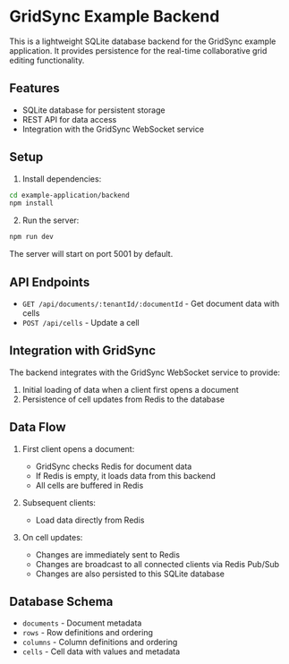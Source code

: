 # GridSync Example Backend

This is a lightweight SQLite database backend for the GridSync example application. It provides persistence for the real-time collaborative grid editing functionality.

## Features

- SQLite database for persistent storage
- REST API for data access
- Integration with the GridSync WebSocket service

## Setup

1. Install dependencies:

```bash
cd example-application/backend
npm install
```

2. Run the server:

```bash
npm run dev
```

The server will start on port 5001 by default.

## API Endpoints

- `GET /api/documents/:tenantId/:documentId` - Get document data with cells
- `POST /api/cells` - Update a cell

## Integration with GridSync

The backend integrates with the GridSync WebSocket service to provide:

1. Initial loading of data when a client first opens a document
2. Persistence of cell updates from Redis to the database

## Data Flow

1. First client opens a document:
   - GridSync checks Redis for document data
   - If Redis is empty, it loads data from this backend
   - All cells are buffered in Redis

2. Subsequent clients:
   - Load data directly from Redis

3. On cell updates:
   - Changes are immediately sent to Redis
   - Changes are broadcast to all connected clients via Redis Pub/Sub
   - Changes are also persisted to this SQLite database

## Database Schema

- `documents` - Document metadata
- `rows` - Row definitions and ordering
- `columns` - Column definitions and ordering
- `cells` - Cell data with values and metadata 